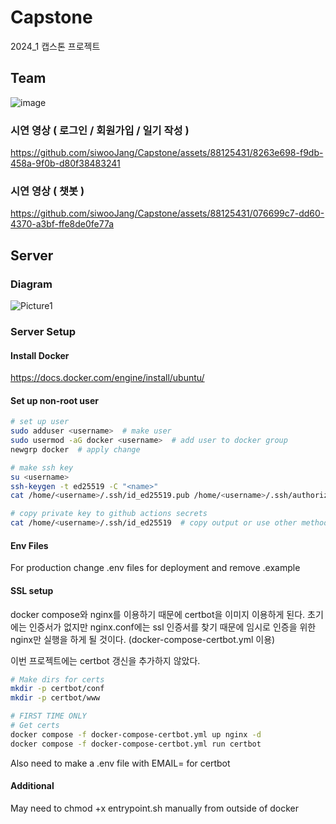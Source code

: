 # Capstone
2024_1 캡스톤 프로젝트

## Team

![image](https://github.com/siwooJang/Capstone/assets/88125431/00381857-b014-4290-bdf7-5dbcd68b251d)


### 시연 영상 ( 로그인 / 회원가입 / 일기 작성 )



https://github.com/siwooJang/Capstone/assets/88125431/8263e698-f9db-458a-9f0b-d80f38483241



### 시연 영상 ( 챗봇 )



https://github.com/siwooJang/Capstone/assets/88125431/076699c7-dd60-4370-a3bf-ffe8de0fe77a



## Server
### Diagram
![Picture1](https://github.com/ScobraCK/Capstone/assets/93692827/7cf86c49-6fc0-4030-8ff8-6c653dc98d94)

### Server Setup
#### Install Docker
https://docs.docker.com/engine/install/ubuntu/
#### Set up non-root user
```sh
# set up user
sudo adduser <username>  # make user
sudo usermod -aG docker <username>  # add user to docker group
newgrp docker  # apply change

# make ssh key
su <username>
ssh-keygen -t ed25519 -C "<name>"
cat /home/<username>/.ssh/id_ed25519.pub /home/<username>/.ssh/authorized_keys  # add generated key to authorized keys

# copy private key to github actions secrets
cat /home/<username>/.ssh/id_ed25519  # copy output or use other method
```

#### Env Files
For production change .env files for deployment and remove .example

#### SSL setup
docker compose와 nginx를 이용하기 때문에 certbot을 이미지 이용하게 된다. 초기에는 인증서가 없지만 nginx.conf에는 ssl 인증서를 찾기 때문에 임시로 인증을 위한 nginx만 실행을 하게 될 것이다. (docker-compose-certbot.yml 이용)

이번 프로젝트에는 certbot 갱신을 추가하지 않았다.
```sh
# Make dirs for certs
mkdir -p certbot/conf
mkdir -p certbot/www

# FIRST TIME ONLY
# Get certs
docker compose -f docker-compose-certbot.yml up nginx -d
docker compose -f docker-compose-certbot.yml run certbot
```
Also need to make a .env file with EMAIL=<your-email> for certbot

#### Additional
May need to chmod +x entrypoint.sh manually from outside of docker

